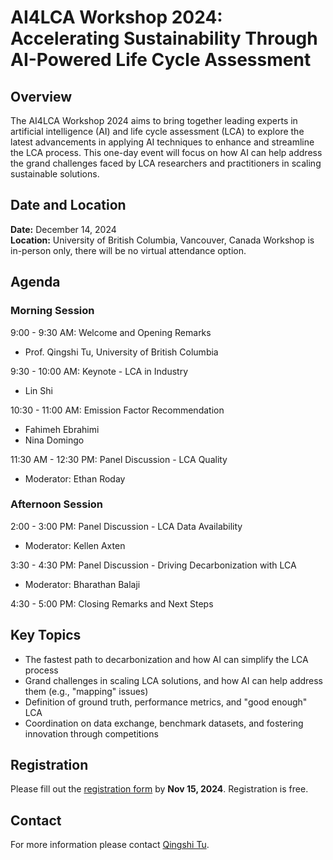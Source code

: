 # AI4LCA Workshop 2024: Accelerating Sustainability Through AI-Powered Life Cycle Assessment

## Overview
The AI4LCA Workshop 2024 aims to bring together leading experts in artificial intelligence (AI) and life cycle assessment (LCA) to explore the latest advancements in applying AI techniques to enhance and streamline the LCA process. This one-day event will focus on how AI can help address the grand challenges faced by LCA researchers and practitioners in scaling sustainable solutions.

## Date and Location
**Date:** December 14, 2024  
**Location:** University of British Columbia, Vancouver, Canada
Workshop is in-person only, there will be no virtual attendance option.

## Agenda

### Morning Session
9:00 - 9:30 AM: Welcome and Opening Remarks
- Prof. Qingshi Tu, University of British Columbia

9:30 - 10:00 AM: Keynote - LCA in Industry
- Lin Shi

10:30 - 11:00 AM: Emission Factor Recommendation
- Fahimeh Ebrahimi
- Nina Domingo

11:30 AM - 12:30 PM: Panel Discussion - LCA Quality
- Moderator: Ethan Roday

### Afternoon Session
2:00 - 3:00 PM: Panel Discussion - LCA Data Availability
- Moderator: Kellen Axten


3:30 - 4:30 PM: Panel Discussion - Driving Decarbonization with LCA
- Moderator: Bharathan Balaji


4:30 - 5:00 PM: Closing Remarks and Next Steps

## Key Topics
- The fastest path to decarbonization and how AI can simplify the LCA process
- Grand challenges in scaling LCA solutions, and how AI can help address them (e.g., "mapping" issues)
- Definition of ground truth, performance metrics, and "good enough" LCA
- Coordination on data exchange, benchmark datasets, and fostering innovation through competitions

## Registration
Please fill out the [registration form](https://forms.gle/8oSBNVtqrfdx7soM8) by **Nov 15, 2024**. Registration is free. 

## Contact
For more information please contact [Qingshi Tu](mailto:qingshi.tu@ubc.ca).
